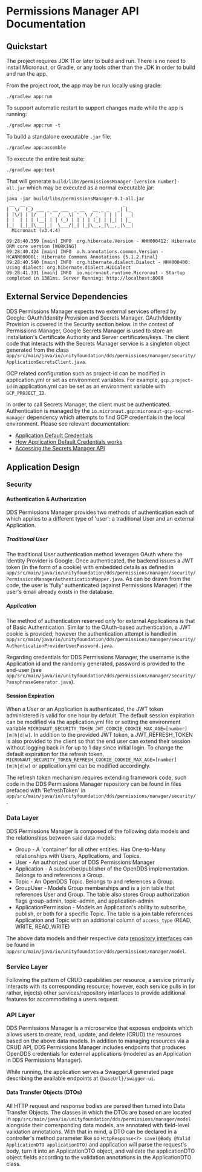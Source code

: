 # Permissions Manager API Documentation

## Quickstart
The project requires JDK 11 or later to build and run. There is no need to
install Micronaut, or Gradle, or any tools other than the JDK in order to
build and run the app.

From the project root, the app may be run locally using gradle:

    ./gradlew app:run

To support automatic restart to support changes made while the app is running:

    ./gradlew app:run -t

To build a standalone executable `.jar` file:

    ./gradlew app:assemble

To execute the entire test suite:

    ./gradlew app:test

That will generate `build/libs/permissionsManager-[version number]-all.jar` which
may be executed as a normal executable jar:

```
java -jar build/libs/permissionsManager-0.1-all.jar 
 __  __ _                                  _   
|  \/  (_) ___ _ __ ___  _ __   __ _ _   _| |_ 
| |\/| | |/ __| '__/ _ \| '_ \ / _` | | | | __|
| |  | | | (__| | | (_) | | | | (_| | |_| | |_ 
|_|  |_|_|\___|_|  \___/|_| |_|\__,_|\__,_|\__|
  Micronaut (v3.4.4)

09:28:40.359 [main] INFO  org.hibernate.Version - HHH000412: Hibernate ORM core version [WORKING]
09:28:40.424 [main] INFO  o.h.annotations.common.Version - HCANN000001: Hibernate Commons Annotations {5.1.2.Final}
09:28:40.540 [main] INFO  org.hibernate.dialect.Dialect - HHH000400: Using dialect: org.hibernate.dialect.H2Dialect
09:28:41.331 [main] INFO  io.micronaut.runtime.Micronaut - Startup completed in 1381ms. Server Running: http://localhost:8080

```

## External Service Dependencies
DDS Permissions Manager expects two external services offered by Google: OAuth/Identity Provision
and Secrets Manager. OAuth/Identity Provision is covered in the Security section below. In the context of Permissions 
Manager, Google Secrets Manager is used to store an installation's Certificate Authority and Server certificates/keys.
The client code that interacts with the Secrets Manager service is a singleton object generated from the class
`app/src/main/java/io/unityfoundation/dds/permissions/manager/security/ApplicationSecretsClient.java`.

GCP related configuration such as project-id can be modified in application.yml or set as environment variables.
For example, `gcp.project-id` in application.yml can be set as an environment variable with `GCP_PROJECT_ID`.

In order to call Secrets Manager, the client must be authenticated. Authentication is managed by the 
`io.micronaut.gcp:micronaut-gcp-secret-manager` dependency which attempts to find GCP credentials in the local 
environment.  Please see relevant documentation:

* [Application Default Credentials](https://cloud.google.com/docs/authentication/#adc)
* [How Application Default Credentials works](https://cloud.google.com/docs/authentication/application-default-credentials) 
* [Accessing the Secrets Manager API](https://cloud.google.com/secret-manager/docs/accessing-the-api)

## Application Design

### Security

#### Authentication & Authorization
DDS Permissions Manager provides two methods of authentication each of which applies to a different
type of 'user': a traditional User and an external Application.

##### Traditional User
The traditional User authentication method leverages OAuth where the Identity Provider is Google. Once authenticated, the
backend issues a JWT token (in the form of a cookie) with embedded details as defined in
`app/src/main/java/io/unityfoundation/dds/permissions/manager/security/PermissionsManagerAuthenticationMapper.java`.
As can be drawn from the code, the user is 'fully' authenticated (against Permissions Manager) if the user's email already
exists in the database.

##### Application
The method of authentication reserved only for external Applications is that of Basic Authentication. Similar to the
OAuth-based authentication, a JWT cookie is provided; however the authentication attempt is handled in
`app/src/main/java/io/unityfoundation/dds/permissions/manager/security/AuthenticationProviderUserPassword.java`.

Regarding credentials for DDS Permissions Manager, the username is the Application id and the randomly generated, password
is provided to the end-user
(see `app/src/main/java/io/unityfoundation/dds/permissions/manager/security/PassphraseGenerator.java`).

#### Session Expiration
When a User or an Application is authenticated, the JWT token administered is valid for one hour by default.
The default session expiration can be modified via the application.yml file or setting the environment variable
`MICRONAUT_SECURITY_TOKEN_JWT_COOKIE_COOKIE_MAX_AGE=[number][m|h|d|w]`. In addition to the provided JWT token, a
JWT_REFRESH_TOKEN is also provided to the client so that the end user can extend their session without logging back
in for up to 1 day since initial login. To change the default expiration for the refresh token,
`MICRONAUT_SECURITY_TOKEN_REFRESH_COOKIE_COOKIE_MAX_AGE=[number][m|h|d|w]` or application.yml can be modified accordingly.

The refresh token mechanism requires extending framework code, such code in the DDS Permissions Manager repository
can be found in files prefaced with 'RefreshToken' in `app/src/main/java/io/unityfoundation/dds/permissions/manager/security/`.


### Data Layer
DDS Permissions Manager is composed of the following data models and the relationships between said data models:

* Group - A 'container' for all other entities. Has One-to-Many relationships with Users, Applications, and Topics.
* User - An authorized user of DDS Permissions Manager
* Application - A subscriber/publisher of the OpenDDS implementation. Belongs to and references a Group.
* Topic - An OpenDDS Topic. Belongs to and references a Group.
* GroupUser - Models Group memberships and is a join table that references User and Group.
  The table also stores Group authorization flags group-admin, topic-admin, and application-admin
* ApplicationPermission - Models an Application's ability to subscribe, publish, or both for a specific Topic.
  The table is a join table references Application and Topic with an additional column of `access_type` (READ, WRITE, READ_WRITE)

The above data models and their respective data
[repository interfaces](https://micronaut-projects.github.io/micronaut-data/latest/guide/#repositories)
can be found in `app/src/main/java/io/unityfoundation/dds/permissions/manager/model`.

### Service Layer
Following the pattern of CRUD capabilities per resource, a service primarily interacts with its corresponding resource;
however, each service pulls in (or rather, injects) other services/repository interfaces to provide additional features
for accommodating a users request.

### API Layer
DDS Permissions Manager is a microservice that exposes endpoints which allows users to create, read, update,
and delete (CRUD) the resources based on the above data models. In addition to managing resources via a CRUD API,
DDS Permissions Manager includes endpoints that produces OpenDDS credentials for external applications (modeled as an
Application in DDS Permissions Manager).

While running, the application serves a SwaggerUI generated page describing the available endpoints at `{baseUrl}/swagger-ui`.

#### Data Transfer Objects (DTOs)
All HTTP request and response bodies are parsed then turned into Data Transfer Objects. The classes in which the DTOs
are based on are located in `app/src/main/java/io/unityfoundation/dds/permissions/manager/model` alongside their
corresponding data models, are annotated with field-level validation annotations. With that in mind, a DTO can be
declared in a controller's method parameter like so `HttpResponse<?> save(@Body @Valid ApplicationDTO applicationDTO)`
and application will parse the request's body, turn it into an ApplicationDTO object, and validate the applicationDTO object
fields according to the validation annotations in the ApplicationDTO class.
